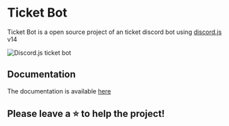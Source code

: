 # Ticket Bot

Ticket Bot is a open source project of an ticket discord bot using [discord.js](https://discord.js.org) v14

![Discord.js ticket bot](https://i.imgur.com/564YXvR.png)

## Documentation

The documentation is available [here](https://ticket-bot-docusaurus.pages.dev/)

## Please leave a ⭐ to help the project!